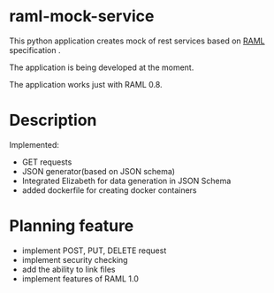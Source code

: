 # raml-mock-service
This python application creates mock of rest services based on [RAML](http://raml.org/) specification .

The application is being developed at the moment.

The application works just with RAML 0.8. 
# Description
Implemented:
- GET requests
- JSON generator(based on JSON schema)
- Integrated Elizabeth for data generation in JSON Schema
- added dockerfile for creating docker containers


# Planning feature
- implement POST, PUT, DELETE request
- implement security checking
- add the ability to link files
- implement features of RAML 1.0

